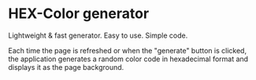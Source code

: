 # HEX-Color generator
[Open app]: https://yourice.github.io/apps/hex
Lightweight &amp; fast generator. Easy to use. Simple code.

Each time the page is refreshed or when the "generate" button is clicked, the application generates a random color code in hexadecimal format and displays it as the page background.

